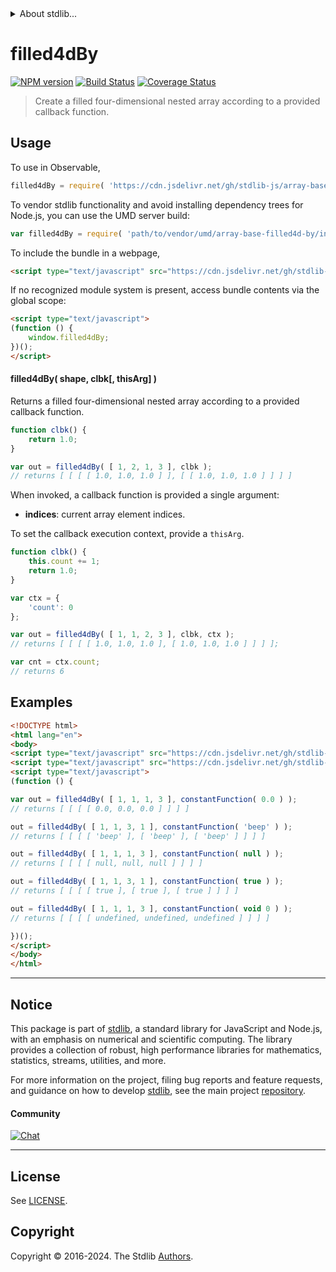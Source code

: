 <!--

@license Apache-2.0

Copyright (c) 2023 The Stdlib Authors.

Licensed under the Apache License, Version 2.0 (the "License");
you may not use this file except in compliance with the License.
You may obtain a copy of the License at

   http://www.apache.org/licenses/LICENSE-2.0

Unless required by applicable law or agreed to in writing, software
distributed under the License is distributed on an "AS IS" BASIS,
WITHOUT WARRANTIES OR CONDITIONS OF ANY KIND, either express or implied.
See the License for the specific language governing permissions and
limitations under the License.

-->


<details>
  <summary>
    About stdlib...
  </summary>
  <p>We believe in a future in which the web is a preferred environment for numerical computation. To help realize this future, we've built stdlib. stdlib is a standard library, with an emphasis on numerical and scientific computation, written in JavaScript (and C) for execution in browsers and in Node.js.</p>
  <p>The library is fully decomposable, being architected in such a way that you can swap out and mix and match APIs and functionality to cater to your exact preferences and use cases.</p>
  <p>When you use stdlib, you can be absolutely certain that you are using the most thorough, rigorous, well-written, studied, documented, tested, measured, and high-quality code out there.</p>
  <p>To join us in bringing numerical computing to the web, get started by checking us out on <a href="https://github.com/stdlib-js/stdlib">GitHub</a>, and please consider <a href="https://opencollective.com/stdlib">financially supporting stdlib</a>. We greatly appreciate your continued support!</p>
</details>

# filled4dBy

[![NPM version][npm-image]][npm-url] [![Build Status][test-image]][test-url] [![Coverage Status][coverage-image]][coverage-url] <!-- [![dependencies][dependencies-image]][dependencies-url] -->

> Create a filled four-dimensional nested array according to a provided callback function.

<!-- Section to include introductory text. Make sure to keep an empty line after the intro `section` element and another before the `/section` close. -->

<section class="intro">

</section>

<!-- /.intro -->

<!-- Package usage documentation. -->



<section class="usage">

## Usage

To use in Observable,

```javascript
filled4dBy = require( 'https://cdn.jsdelivr.net/gh/stdlib-js/array-base-filled4d-by@umd/browser.js' )
```

To vendor stdlib functionality and avoid installing dependency trees for Node.js, you can use the UMD server build:

```javascript
var filled4dBy = require( 'path/to/vendor/umd/array-base-filled4d-by/index.js' )
```

To include the bundle in a webpage,

```html
<script type="text/javascript" src="https://cdn.jsdelivr.net/gh/stdlib-js/array-base-filled4d-by@umd/browser.js"></script>
```

If no recognized module system is present, access bundle contents via the global scope:

```html
<script type="text/javascript">
(function () {
    window.filled4dBy;
})();
</script>
```

#### filled4dBy( shape, clbk\[, thisArg] )

Returns a filled four-dimensional nested array according to a provided callback function.

```javascript
function clbk() {
    return 1.0;
}

var out = filled4dBy( [ 1, 2, 1, 3 ], clbk );
// returns [ [ [ [ 1.0, 1.0, 1.0 ] ], [ [ 1.0, 1.0, 1.0 ] ] ] ]
```

When invoked, a callback function is provided a single argument:

-   **indices**: current array element indices.

To set the callback execution context, provide a `thisArg`.

<!-- eslint-disable no-invalid-this -->

```javascript
function clbk() {
    this.count += 1;
    return 1.0;
}

var ctx = {
    'count': 0
};

var out = filled4dBy( [ 1, 1, 2, 3 ], clbk, ctx );
// returns [ [ [ [ 1.0, 1.0, 1.0 ], [ 1.0, 1.0, 1.0 ] ] ] ];

var cnt = ctx.count;
// returns 6
```

</section>

<!-- /.usage -->

<!-- Package usage notes. Make sure to keep an empty line after the `section` element and another before the `/section` close. -->

<section class="notes">

</section>

<!-- /.notes -->

<!-- Package usage examples. -->

<section class="examples">

## Examples

<!-- eslint no-undef: "error" -->

```html
<!DOCTYPE html>
<html lang="en">
<body>
<script type="text/javascript" src="https://cdn.jsdelivr.net/gh/stdlib-js/utils-constant-function@umd/browser.js"></script>
<script type="text/javascript" src="https://cdn.jsdelivr.net/gh/stdlib-js/array-base-filled4d-by@umd/browser.js"></script>
<script type="text/javascript">
(function () {

var out = filled4dBy( [ 1, 1, 1, 3 ], constantFunction( 0.0 ) );
// returns [ [ [ [ 0.0, 0.0, 0.0 ] ] ] ]

out = filled4dBy( [ 1, 1, 3, 1 ], constantFunction( 'beep' ) );
// returns [ [ [ [ 'beep' ], [ 'beep' ], [ 'beep' ] ] ] ]

out = filled4dBy( [ 1, 1, 1, 3 ], constantFunction( null ) );
// returns [ [ [ [ null, null, null ] ] ] ]

out = filled4dBy( [ 1, 1, 3, 1 ], constantFunction( true ) );
// returns [ [ [ [ true ], [ true ], [ true ] ] ] ]

out = filled4dBy( [ 1, 1, 1, 3 ], constantFunction( void 0 ) );
// returns [ [ [ [ undefined, undefined, undefined ] ] ] ]

})();
</script>
</body>
</html>
```

</section>

<!-- /.examples -->

<!-- Section to include cited references. If references are included, add a horizontal rule *before* the section. Make sure to keep an empty line after the `section` element and another before the `/section` close. -->

<section class="references">

</section>

<!-- /.references -->

<!-- Section for related `stdlib` packages. Do not manually edit this section, as it is automatically populated. -->

<section class="related">

</section>

<!-- /.related -->

<!-- Section for all links. Make sure to keep an empty line after the `section` element and another before the `/section` close. -->


<section class="main-repo" >

* * *

## Notice

This package is part of [stdlib][stdlib], a standard library for JavaScript and Node.js, with an emphasis on numerical and scientific computing. The library provides a collection of robust, high performance libraries for mathematics, statistics, streams, utilities, and more.

For more information on the project, filing bug reports and feature requests, and guidance on how to develop [stdlib][stdlib], see the main project [repository][stdlib].

#### Community

[![Chat][chat-image]][chat-url]

---

## License

See [LICENSE][stdlib-license].


## Copyright

Copyright &copy; 2016-2024. The Stdlib [Authors][stdlib-authors].

</section>

<!-- /.stdlib -->

<!-- Section for all links. Make sure to keep an empty line after the `section` element and another before the `/section` close. -->

<section class="links">

[npm-image]: http://img.shields.io/npm/v/@stdlib/array-base-filled4d-by.svg
[npm-url]: https://npmjs.org/package/@stdlib/array-base-filled4d-by

[test-image]: https://github.com/stdlib-js/array-base-filled4d-by/actions/workflows/test.yml/badge.svg?branch=v0.2.0
[test-url]: https://github.com/stdlib-js/array-base-filled4d-by/actions/workflows/test.yml?query=branch:v0.2.0

[coverage-image]: https://img.shields.io/codecov/c/github/stdlib-js/array-base-filled4d-by/main.svg
[coverage-url]: https://codecov.io/github/stdlib-js/array-base-filled4d-by?branch=main

<!--

[dependencies-image]: https://img.shields.io/david/stdlib-js/array-base-filled4d-by.svg
[dependencies-url]: https://david-dm.org/stdlib-js/array-base-filled4d-by/main

-->

[chat-image]: https://img.shields.io/gitter/room/stdlib-js/stdlib.svg
[chat-url]: https://app.gitter.im/#/room/#stdlib-js_stdlib:gitter.im

[stdlib]: https://github.com/stdlib-js/stdlib

[stdlib-authors]: https://github.com/stdlib-js/stdlib/graphs/contributors

[umd]: https://github.com/umdjs/umd
[es-module]: https://developer.mozilla.org/en-US/docs/Web/JavaScript/Guide/Modules

[deno-url]: https://github.com/stdlib-js/array-base-filled4d-by/tree/deno
[deno-readme]: https://github.com/stdlib-js/array-base-filled4d-by/blob/deno/README.md
[umd-url]: https://github.com/stdlib-js/array-base-filled4d-by/tree/umd
[umd-readme]: https://github.com/stdlib-js/array-base-filled4d-by/blob/umd/README.md
[esm-url]: https://github.com/stdlib-js/array-base-filled4d-by/tree/esm
[esm-readme]: https://github.com/stdlib-js/array-base-filled4d-by/blob/esm/README.md
[branches-url]: https://github.com/stdlib-js/array-base-filled4d-by/blob/main/branches.md

[stdlib-license]: https://raw.githubusercontent.com/stdlib-js/array-base-filled4d-by/main/LICENSE

</section>

<!-- /.links -->
